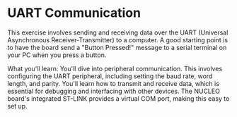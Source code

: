 # UART Communication

This exercise involves sending and receiving data over the UART (Universal Asynchronous Receiver-Transmitter) to a computer. A good starting point is to have the board send a "Button Pressed!" message to a serial terminal on your PC when you press a button.

What you'll learn: You'll dive into peripheral communication. This involves configuring the UART peripheral, including setting the baud rate, word length, and parity. You'll learn how to transmit and receive data, which is essential for debugging and interfacing with other devices. The NUCLEO board's integrated ST-LINK provides a virtual COM port, making this easy to set up.
